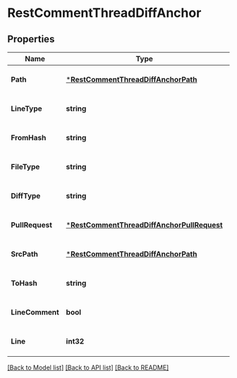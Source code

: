 # RestCommentThreadDiffAnchor

## Properties
Name | Type | Description | Notes
------------ | ------------- | ------------- | -------------
**Path** | [***RestCommentThreadDiffAnchorPath**](RestCommentThreadDiffAnchor_path.md) |  | [optional] [default to null]
**LineType** | **string** |  | [optional] [default to null]
**FromHash** | **string** |  | [optional] [default to null]
**FileType** | **string** |  | [optional] [default to null]
**DiffType** | **string** |  | [optional] [default to null]
**PullRequest** | [***RestCommentThreadDiffAnchorPullRequest**](RestCommentThreadDiffAnchor_pullRequest.md) |  | [optional] [default to null]
**SrcPath** | [***RestCommentThreadDiffAnchorPath**](RestCommentThreadDiffAnchor_path.md) |  | [optional] [default to null]
**ToHash** | **string** |  | [optional] [default to null]
**LineComment** | **bool** |  | [optional] [default to null]
**Line** | **int32** |  | [optional] [default to null]

[[Back to Model list]](../README.md#documentation-for-models) [[Back to API list]](../README.md#documentation-for-api-endpoints) [[Back to README]](../README.md)

